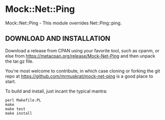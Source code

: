 # Mock::Net::Ping

Mock::Net::Ping - This module overrides Net::Ping::ping.

## DOWNLOAD AND INSTALLATION
 
Download a release from CPAN using your favorite tool, such as cpanm, or else
from https://metacpan.org/release/Mock-Net-Ping and then unpack the tar.gz file.
 
You're most welcome to contribute, in which case cloning or forking the git
repo at https://github.com/mrmuskrat/mock-net-ping is a good place to start.
 
To build and install, just incant the typical mantra:
 
    perl Makefile.PL
    make
    make test
    make install

